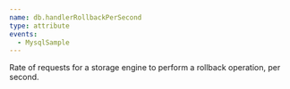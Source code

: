 ```yaml
---
name: db.handlerRollbackPerSecond
type: attribute
events:
  - MysqlSample
---
```


Rate of requests for a storage engine to perform a rollback operation, per second.